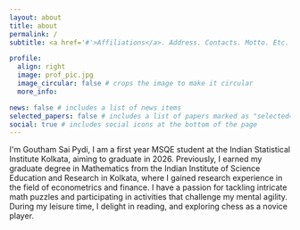```yaml
---
layout: about
title: about
permalink: /
subtitle: <a href='#'>Affiliations</a>. Address. Contacts. Motto. Etc.

profile:
  align: right
  image: prof_pic.jpg
  image_circular: false # crops the image to make it circular
  more_info: 

news: false # includes a list of news items
selected_papers: false # includes a list of papers marked as "selected={true}"
social: true # includes social icons at the bottom of the page
---
```


I'm Goutham Sai Pydi, I am a first year MSQE student at the Indian Statistical Institute Kolkata, aiming to graduate in 2026. Previously, I earned my graduate degree in Mathematics from the Indian Institute of Science Education and Research in Kolkata, where I gained research experience in the field of econometrics and finance. I have a passion for tackling intricate math puzzles and participating in activities that challenge my mental agility. During my leisure time, I delight in reading, and exploring chess as a novice player.
